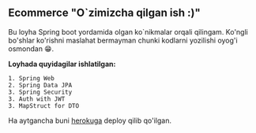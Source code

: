 ## Ecommerce "O`zimizcha qilgan ish :)"
Bu loyha Spring boot yordamida olgan ko`nikmalar orqali qilingam. 
Ko'ngli bo'shlar ko'rishni maslahat bermayman chunki kodlarni yozilishi oyog'i osmondan 😁.

**Loyhada quyidagilar ishlatilgan:**


```
1. Spring Web
2. Spring Data JPA
3. Spring Security
3. Auth with JWT
3. MapStruct for DTO
```
Ha aytgancha buni [herokuga][link] deploy qilib qo'ilgan. 

[link]: https://stormy-springs-39153.herokuapp.com/